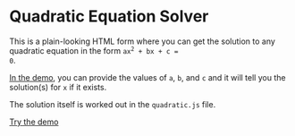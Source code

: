 # Quadratic Equation Solver

This is a plain-looking HTML form where you can get the solution to any quadratic equation in the form <code>ax<sup>2</sup> + bx + c = 0</code>.

[In the demo](https://mhull.github.io/quadratics/), you can provide the values of `a`, `b`, and `c` and it will tell you the solution(s) for `x` if it exists.

The solution itself is worked out in the `quadratic.js` file.

[Try the demo](https://mhull.github.io/quadratics/)
